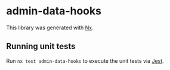 # admin-data-hooks

This library was generated with [Nx](https://nx.dev).

## Running unit tests

Run `nx test admin-data-hooks` to execute the unit tests via [Jest](https://jestjs.io).
